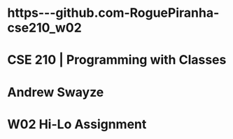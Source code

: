 # https---github.com-RoguePiranha-cse210_w02
# CSE 210 | Programming with Classes
# Andrew Swayze
# W02 Hi-Lo Assignment
